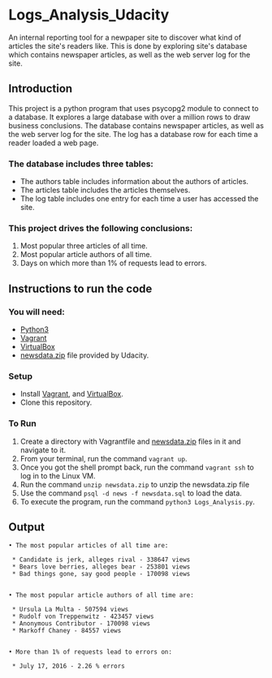 # Logs_Analysis_Udacity
An internal reporting tool for a newpaper site to discover what kind of articles the site's readers like. This is done by exploring site's database which contains newspaper articles, as well as the web server log for the site.

## Introduction

This project is a python program that uses psycopg2 module to connect to a database. It explores a large database with over a million rows to draw business conclusions. The database contains newspaper articles, as well as the web server log for the site. The log has a database row for each time a reader loaded a web page.

### The database includes three tables:
* The authors table includes information about the authors of articles.
* The articles table includes the articles themselves.
* The log table includes one entry for each time a user has accessed the site.

### This project drives the following conclusions:
1. Most popular three articles of all time.
2. Most popular article authors of all time.
3. Days on which more than 1% of requests lead to errors.

## Instructions to run the code

### You will need:
* [Python3](https://www.python.org/downloads/)
* [Vagrant](https://www.vagrantup.com/)
* [VirtualBox](https://www.virtualbox.org/wiki/Downloads)
* [newsdata.zip](https://d17h27t6h515a5.cloudfront.net/topher/2016/August/57b5f748_newsdata/newsdata.zip) file provided by Udacity.

### Setup

* Install [Vagrant](https://www.vagrantup.com/), and [VirtualBox](https://www.virtualbox.org/wiki/Downloads).
* Clone this repository.

### To Run
1. Create a directory with Vagrantfile and [newsdata.zip](https://d17h27t6h515a5.cloudfront.net/topher/2016/August/57b5f748_newsdata/newsdata.zip) files in it and navigate to it. 
2. From your terminal, run the command ``vagrant up``. 
3. Once you got the shell prompt back, run the command ``vagrant ssh`` to log in to the Linux VM.
4. Run the command ``unzip newsdata.zip`` to unzip the newsdata.zip file
5. Use the command ``psql -d news -f newsdata.sql`` to load the data.
6. To execute the program, run the command ``python3 Logs_Analysis.py``.

## Output
```
• The most popular articles of all time are:

 * Candidate is jerk, alleges rival - 338647 views
 * Bears love berries, alleges bear - 253801 views
 * Bad things gone, say good people - 170098 views


• The most popular article authors of all time are:

 * Ursula La Multa - 507594 views
 * Rudolf von Treppenwitz - 423457 views
 * Anonymous Contributor - 170098 views
 * Markoff Chaney - 84557 views


• More than 1% of requests lead to errors on:

 * July 17, 2016 - 2.26 % errors

```
